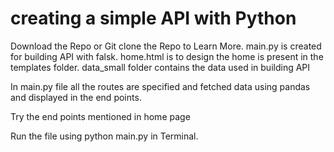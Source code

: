 # creating a simple API with Python

Download the Repo or Git clone the Repo to Learn More.
main.py is created for building API with falsk.
home.html is to design the home is present in the templates folder.
data_small folder contains the data used in building API

In main.py file all the routes are specified and fetched data using pandas and displayed in the end points.

Try the end points mentioned in home page

Run the file using python main.py in Terminal.
